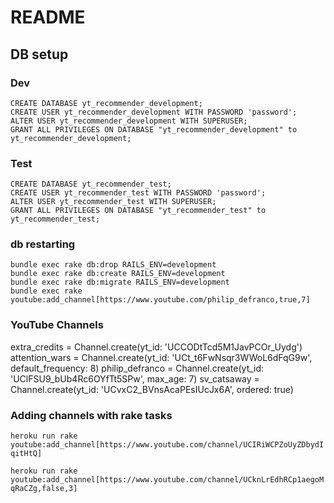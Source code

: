 # README

## DB setup

### Dev

```
CREATE DATABASE yt_recommender_development;
CREATE USER yt_recommender_development WITH PASSWORD 'password';
ALTER USER yt_recommender_development WITH SUPERUSER;
GRANT ALL PRIVILEGES ON DATABASE "yt_recommender_development" to yt_recommender_development;
```

### Test

```
CREATE DATABASE yt_recommender_test;
CREATE USER yt_recommender_test WITH PASSWORD 'password';
ALTER USER yt_recommender_test WITH SUPERUSER;
GRANT ALL PRIVILEGES ON DATABASE "yt_recommender_test" to yt_recommender_test;
```

### db restarting

```
bundle exec rake db:drop RAILS_ENV=development
bundle exec rake db:create RAILS_ENV=development
bundle exec rake db:migrate RAILS_ENV=development
bundle exec rake youtube:add_channel[https://www.youtube.com/philip_defranco,true,7]
```

### YouTube Channels

extra_credits = Channel.create(yt_id: 'UCCODtTcd5M1JavPCOr_Uydg')
attention_wars = Channel.create(yt_id: 'UCt_t6FwNsqr3WWoL6dFqG9w', default_frequency: 8)
philip_defranco = Channel.create(yt_id: 'UClFSU9_bUb4Rc6OYfTt5SPw', max_age: 7)
sv_catsaway = Channel.create(yt_id: 'UCvxC2_BVnsAcaPEsIUcJx6A', ordered: true)

### Adding channels with rake tasks

`heroku run rake youtube:add_channel[https://www.youtube.com/channel/UCIRiWCPZoUyZDbydIqitHtQ]`

`heroku run rake youtube:add_channel[https://www.youtube.com/channel/UCknLrEdhRCp1aegoMqRaCZg,false,3]`
